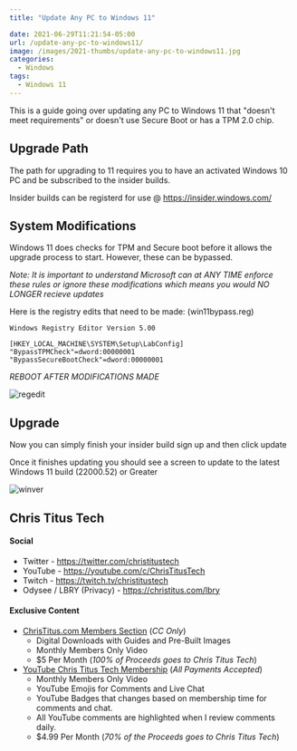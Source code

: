 ```yaml
---
title: "Update Any PC to Windows 11"

date: 2021-06-29T11:21:54-05:00
url: /update-any-pc-to-windows11/
image: /images/2021-thumbs/update-any-pc-to-windows11.jpg
categories:
  - Windows
tags:
  - Windows 11
---
```

This is a guide going over updating any PC to Windows 11 that "doesn't meet requirements" or doesn't use Secure Boot or has a TPM 2.0 chip. 
<!--more-->

## Upgrade Path

The path for upgrading to 11 requires you to have an activated Windows 10 PC and be subscribed to the insider builds.

Insider builds can be registerd for use @ <https://insider.windows.com/>

## System Modifications

Windows 11 does checks for TPM and Secure boot before it allows the upgrade process to start. However, these can be bypassed. 

*Note: It is important to understand Microsoft can at ANY TIME enforce these rules or ignore these modifications which means you would NO LONGER recieve updates*

Here is the registry edits that need to be made: (win11bypass.reg)

```
Windows Registry Editor Version 5.00

[HKEY_LOCAL_MACHINE\SYSTEM\Setup\LabConfig]
"BypassTPMCheck"=dword:00000001
"BypassSecureBootCheck"=dword:00000001
```

*REBOOT AFTER MODIFICATIONS MADE*

![regedit](/images/2021/06-win11upgrade/regedit.png)

## Upgrade

Now you can simply finish your insider build sign up and then click update

Once it finishes updating you should see a screen to update to the latest Windows 11 build (22000.52) or Greater

![winver](/images/2021/06-win11upgrade/winver.png)

## Chris Titus Tech

#### Social

- Twitter - <https://twitter.com/christitustech>
- YouTube - <https://youtube.com/c/ChrisTitusTech>
- Twitch - <https://twitch.tv/christitustech>
- Odysee / LBRY (Privacy) - <https://christitus.com/lbry>

#### Exclusive Content

- [ChrisTitus.com Members Section][1] (_CC Only_)
  - Digital Downloads with Guides and Pre-Built Images
  - Monthly Members Only Video
  - $5 Per Month (_100% of Proceeds goes to Chris Titus Tech_)
- [YouTube Chris Titus Tech Membership][2] (_All Payments Accepted_)
  - Monthly Members Only Video
  - YouTube Emojis for Comments and Live Chat
  - YouTube Badges that changes based on membership time for comments and chat.
  - All YouTube comments are highlighted when I review comments daily. 
  - $4.99 Per Month (_70% of the Proceeds goes to Chris Titus Tech_)

 [1]: https://portal.christitus.com
 [2]: https://christitus.com/join